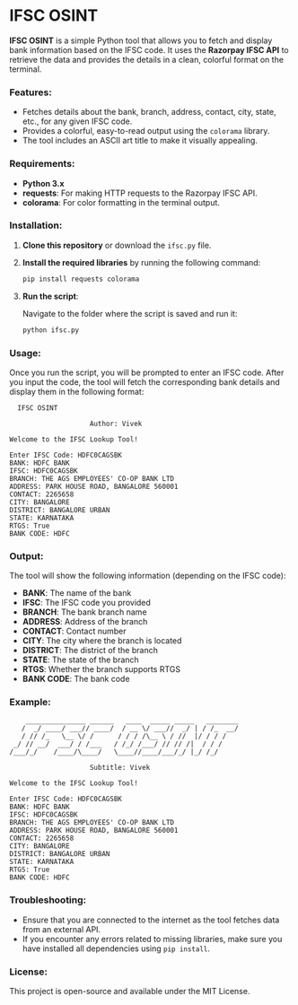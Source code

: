 # IFSC OSINT

**IFSC OSINT** is a simple Python tool that allows you to fetch and display bank information based on the IFSC code. It uses the **Razorpay IFSC API** to retrieve the data and provides the details in a clean, colorful format on the terminal.

### Features:
- Fetches details about the bank, branch, address, contact, city, state, etc., for any given IFSC code.
- Provides a colorful, easy-to-read output using the `colorama` library.
- The tool includes an ASCII art title to make it visually appealing.

### Requirements:
- **Python 3.x**
- **requests**: For making HTTP requests to the Razorpay IFSC API.
- **colorama**: For color formatting in the terminal output.

### Installation:

1. **Clone this repository** or download the `ifsc.py` file.

2. **Install the required libraries** by running the following command:

   ```bash
   pip install requests colorama
   ```

3. **Run the script**:

   Navigate to the folder where the script is saved and run it:

   ```bash
   python ifsc.py
   ```

### Usage:

Once you run the script, you will be prompted to enter an IFSC code. After you input the code, the tool will fetch the corresponding bank details and display them in the following format:

```
  IFSC OSINT

                    Author: Vivek

Welcome to the IFSC Lookup Tool!

Enter IFSC Code: HDFC0CAGSBK
BANK: HDFC BANK
IFSC: HDFC0CAGSBK
BRANCH: THE AGS EMPLOYEES' CO-OP BANK LTD
ADDRESS: PARK HOUSE ROAD, BANGALORE 560001
CONTACT: 2265658
CITY: BANGALORE
DISTRICT: BANGALORE URBAN
STATE: KARNATAKA
RTGS: True
BANK CODE: HDFC
```

### Output:
The tool will show the following information (depending on the IFSC code):
- **BANK**: The name of the bank
- **IFSC**: The IFSC code you provided
- **BRANCH**: The bank branch name
- **ADDRESS**: Address of the branch
- **CONTACT**: Contact number
- **CITY**: The city where the branch is located
- **DISTRICT**: The district of the branch
- **STATE**: The state of the branch
- **RTGS**: Whether the branch supports RTGS
- **BANK CODE**: The bank code

### Example:
```
    _______________ ______   ____  _____ _____   ________
   /  _/ ____/ ___// ____/  / __ \/ ___//  _/ | / /_  __/
   / // /_   \__ \/ /      / / / /\__ \ / //  |/ / / /   
 _/ // __/  ___/ / /___   / /_/ /___/ // // /|  / / /    
/___/_/    /____/\____/   \____//____/___/_/ |_/ /_/     
 
                    Subtitle: Vivek

Welcome to the IFSC Lookup Tool!

Enter IFSC Code: HDFC0CAGSBK
BANK: HDFC BANK
IFSC: HDFC0CAGSBK
BRANCH: THE AGS EMPLOYEES' CO-OP BANK LTD
ADDRESS: PARK HOUSE ROAD, BANGALORE 560001
CONTACT: 2265658
CITY: BANGALORE
DISTRICT: BANGALORE URBAN
STATE: KARNATAKA
RTGS: True
BANK CODE: HDFC
```

### Troubleshooting:
- Ensure that you are connected to the internet as the tool fetches data from an external API.
- If you encounter any errors related to missing libraries, make sure you have installed all dependencies using `pip install`.

### License:
This project is open-source and available under the MIT License.
